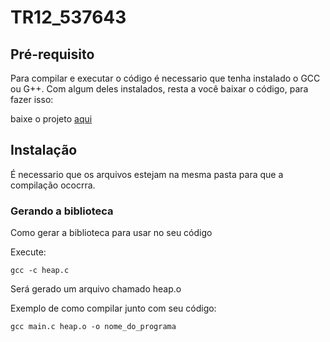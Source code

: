 # TR12_537643

## Pré-requisito
Para compilar e executar o código é necessario que tenha instalado o GCC ou G++. Com algum deles instalados, resta a você baixar o código, para fazer isso:

baixe o projeto [aqui](https://github.com/Gabriel-Sao-Pedro/TR12_537643/archive/refs/heads/main.zip)

## Instalação
É necessario que os arquivos estejam na mesma pasta para que a compilação ococrra.

### Gerando a biblioteca
Como gerar a biblioteca para usar no seu código

Execute:

```
gcc -c heap.c 
```

Será gerado um arquivo chamado heap.o

Exemplo de como compilar junto com seu código:

```
gcc main.c heap.o -o nome_do_programa
```
